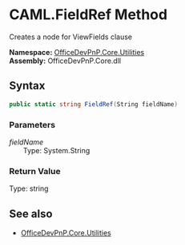 # CAML.FieldRef Method  
Creates a <FieldRef> node for ViewFields clause  

**Namespace:** [OfficeDevPnP.Core.Utilities](OfficeDevPnP.Core.Utilities.md)  
**Assembly:** OfficeDevPnP.Core.dll  
## Syntax
```C#
public static string FieldRef(String fieldName)
```
### Parameters
*fieldName*  
&emsp;&emsp;Type: System.String  

### Return Value
Type: string  


## See also
- [OfficeDevPnP.Core.Utilities](OfficeDevPnP.Core.Utilities.md)
